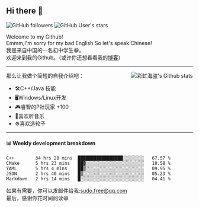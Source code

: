 ## Hi there 👋

![GitHub followers](https://img.shields.io/github/followers/chhdao?style=social)
![GitHub User's stars](https://img.shields.io/github/stars/chhdao?style=social)

Welcome to my Github!  
Emmm,I'm sorry for my bad English.So let's speak Chinese!  
我是来自中国的一名初中学生😀。  
欢迎来到我的Github。（或许你还想看看我的[博客](https://chhdao.github.io)）  
<hr>

<div align="right"><img alt="彩虹海盗's Github stats" align="right" src="https://github-readme-stats.vercel.app/api?username=chhdao"/></div>

那么让我做个简短的自我介绍吧：  
+ 🛠️C++/Java 技能  
+ 🖥️Windows/Linux开发  
+ 🎮睿智的P社玩家 +100  
+ 🎵喜欢听音乐  
+ ⚙️喜欢造轮子
<hr>

#### 📊 Weekly development breakdown
<!--START_SECTION:waka-->
```text
C++        34 hrs 28 mins  █████████████████░░░░░░░░   67.57 % 
CMake      5 hrs 23 mins   ██▓░░░░░░░░░░░░░░░░░░░░░░   10.58 % 
YAML       5 hrs 4 mins    ██▒░░░░░░░░░░░░░░░░░░░░░░   09.95 % 
JSON       2 hrs 40 mins   █▒░░░░░░░░░░░░░░░░░░░░░░░   05.23 % 
Markdown   2 hrs 14 mins   █░░░░░░░░░░░░░░░░░░░░░░░░   04.41 % 
```
<!--END_SECTION:waka-->

如果有需要，你可以发邮件给我:sudo.free@qq.com  
最后，感谢你花时间阅读😄

